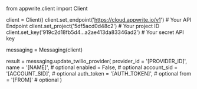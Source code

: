 from appwrite.client import Client

client = Client()
client.set_endpoint('https://cloud.appwrite.io/v1') # Your API Endpoint
client.set_project('5df5acd0d48c2') # Your project ID
client.set_key('919c2d18fb5d4...a2ae413da83346ad2') # Your secret API key

messaging = Messaging(client)

result = messaging.update_twilio_provider(
    provider_id = '[PROVIDER_ID]',
    name = '[NAME]', # optional
    enabled = False, # optional
    account_sid = '[ACCOUNT_SID]', # optional
    auth_token = '[AUTH_TOKEN]', # optional
    from = '[FROM]' # optional
)
